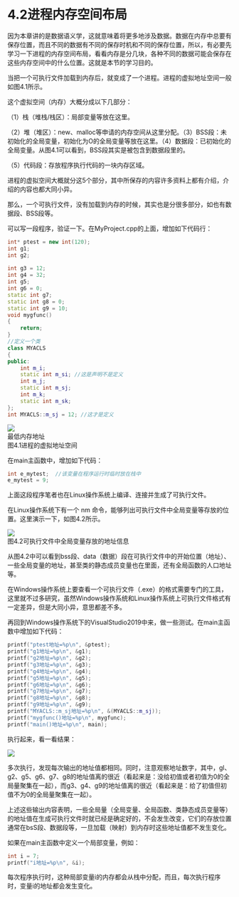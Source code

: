 # 4.2进程内存空间布局  

因为本章讲的是数据语义学，这就意味着将更多地涉及数据。数据在内存中总要有保存位置，而且不同的数据有不同的保存时机和不同的保存位置，所以，有必要先学习一下进程的内存空间布局，看看内存是分几块，各种不同的数据可能会保存在这些内存空间中的什么位置。这就是本节的学习目的。  

当把一个可执行文件加载到内存后，就变成了一个进程。进程的虚拟地址空间一般如图4.1所示。  

这个虚拟空间（内存）大概分成以下几部分：

（1）栈（堆栈/栈区）：局部变量等放在这里。  

（2）堆（堆区）：new、malloc等申请的内存空间从这里分配。（3）BSS段：未初始化的全局变量，初始化为O的全局变量等放在这里。（4）数据段：已初始化的全局变量。从图4.1可以看到，BSS段其实是被包含到数据段里的。  

（5）代码段：存放程序执行代码的一块内存区域。  

进程的虚拟空间大概就分这5个部分，其中所保存的内容许多资料上都有介绍，介绍的内容也都大同小异。  

那么，一个可执行文件，没有加载到内存的时候，其实也是分很多部分，如也有数据段、BSS段等。  

可以写一段程序，验证一下。在MyProject.cpp的上面，增加如下代码行：  

``` cpp
int* ptest = new int(120);  
int g1;  
int g2;  
  
int g3 = 12;  
int g4 = 32;  
int g5;  
int g6 = 0;  
static int g7;  
static int g8 = 0;  
static int g9 = 10;  
void mygfunc()  
{  
    return;  
}  
//定义一个类  
class MYACLS  
{  
public:  
    int m_i;  
    static int m_si; //这是声明不是定义  
    int m_j;  
    static int m_sj;  
    int m_k;  
    static int m_sk;  
};  
int MYACLS::m_sj = 12; //这才是定义
```



![](images/de9d5eba18e6599d0f8a7d9115f065d7e79ae451ea726703752a1ca3c13ffd50.jpg)  
最低内存地址  
图4.1进程的虚拟地址空间  

在main主函数中，增加如下代码：  

``` cpp
int e_mytest;  //该变量在程序运行时临时放在栈中  
e_mytest = 9;
```


上面这段程序笔者也在Linux操作系统上编译、连接并生成了可执行文件。  

在Linux操作系统下有一个 $\mathrm{nm}$ 命令，能够列出可执行文件中全局变量等存放的位置。这里演示一下，如图4.2所示。  

![](images/692ac825c7bd09a2261487fd0e65b7d20de5f5414d83d2d8cffc09e62ea28538.jpg)  
图4.2可执行文件中全局变量存放的地址信息  

从图4.2中可以看到bss段、data（数据）段在可执行文件中的开始位置（地址）、一些全局变量的地址，甚至类的静态成员变量也在里面，还有全局函数的人口地址等。  

在Windows操作系统上要查看一个可执行文件（.exe）的格式需要专门的工具，这里就不过多研究，虽然Windows操作系统和Linux操作系统上可执行文件格式有一定差异，但是大同小异，意思都差不多。  

再回到Windows操作系统下的VisualStudio2019中来，做一些测试。在main主函数中增加如下代码：  

``` cpp
printf("ptest地址=%p\n", &ptest);  
printf("g1地址=%p\n", &g1);  
printf("g2地址=%p\n", &g2);  
printf("g3地址=%p\n", &g3);  
printf("g4地址=%p\n", &g4);  
printf("g5地址=%p\n", &g5);  
printf("g6地址=%p\n", &g6);  
printf("g7地址=%p\n", &g7);  
printf("g8地址=%p\n", &g8);  
printf("g9地址=%p\n", &g9);  
printf("MYACLS::m_sj地址=%p\n", &(MYACLS::m_sj));  
printf("mygfunc()地址=%p\n", mygfunc);  
printf("main()地址=%p\n", main);
```

执行起来，看一看结果：  

![](images/21b0952ea71caa05c9bdea37d9f75fb442491bcb9eefbd8bc9172674c737243a.jpg)  

多次执行，发现每次输出的地址值都相同。同时，注意观察地址数字，其中，gl、g2、g5、g6、g7、g8的地址值离的很近（看起来是：没给初值或者初值为0的全局量聚集在一起），而g3、g4、g9的地址值离的很近（看起来是：给了初值但初值不为0的全局量聚集在一起）。  

上述这些输出内容表明，一些全局量（全局变量、全局函数、类静态成员变量等）的地址值在生成可执行文件时就已经是确定好的，不会发生改变，它们的存放位置通常在bsS段、数据段等，一旦加载（映射）到内存时这些地址值都不发生变化。  

如果在main主函数中定义一个局部变量，例如：  

``` cpp
int i = 7;  
printf("i地址=%p\n", &i);
```

每次程序执行时，这种局部变量i的内存都会从栈中分配，而且，每次执行程序时，变量i的地址都会发生变化。